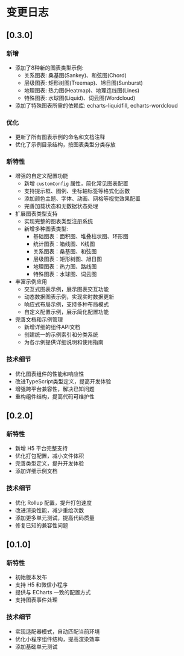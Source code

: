 # 变更日志

## [0.3.0]

### 新增
- 添加了8种新的图表类型示例:
  - 关系图表: 桑基图(Sankey)、和弦图(Chord)
  - 层级图表: 矩形树图(Treemap)、旭日图(Sunburst)
  - 地理图表: 热力图(Heatmap)、地理连线图(Lines)
  - 特殊图表: 水球图(Liquid)、词云图(Wordcloud)
- 添加了特殊图表所需的依赖库: echarts-liquidfill, echarts-wordcloud

### 优化
- 更新了所有图表示例的命名和文档注释
- 优化了示例目录结构，按图表类型分类存放

### 新特性
- 增强的自定义配置功能
  - 新增 `customConfig` 属性，简化常见图表配置
  - 支持提示框、图例、坐标轴标签等格式化函数
  - 添加颜色主题、字体、动画、网格等视觉效果配置
  - 完善加载状态和无数据状态处理
- 扩展图表类型支持
  - 实现完整的图表类型注册系统
  - 新增多种图表类型:
    - 基础图表：面积图、堆叠柱状图、环形图
    - 统计图表：箱线图、K线图
    - 关系图表：桑基图、和弦图
    - 层级图表：矩形树图、旭日图
    - 地理图表：热力图、路线图
    - 特殊图表：水球图、词云图
- 丰富示例应用
  - 交互式图表示例，展示图表交互功能
  - 动态数据图表示例，实现实时数据更新
  - 响应式布局示例，支持多种布局模式
  - 自定义配置示例，展示简化配置功能
- 完善文档和示例管理
  - 新增详细的组件API文档
  - 创建统一的示例索引和分类系统
  - 为各示例提供详细说明和使用指南

### 技术细节
- 优化图表组件的性能和响应性
- 改进TypeScript类型定义，提高开发体验
- 增强跨平台兼容性，解决已知问题
- 重构组件结构，提高代码可维护性

## [0.2.0]

### 新特性
- 新增 H5 平台完整支持
- 优化打包配置，减小文件体积
- 完善类型定义，提升开发体验
- 添加详细示例文档

### 技术细节
- 优化 Rollup 配置，提升打包速度
- 改进渲染性能，减少重绘次数
- 添加更多单元测试，提高代码质量
- 修复已知的兼容性问题

## [0.1.0]

### 新特性
- 初始版本发布
- 支持 H5 和微信小程序
- 提供与 ECharts 一致的配置方式
- 支持图表事件处理

### 技术细节
- 实现适配器模式，自动匹配当前环境
- 优化小程序组件结构，提高渲染效率
- 添加基础单元测试
